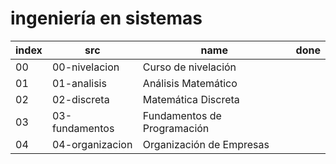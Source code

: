 # ingeniería en sistemas

| index | src             | name                        | done |
|-------|-----------------|-----------------------------|------|
| 00    | 00-nivelacion   | Curso de nivelación         |      |
| 01    | 01-analisis     | Análisis Matemático         |      |
| 02    | 02-discreta     | Matemática Discreta         |      |
| 03    | 03-fundamentos  | Fundamentos de Programación |      |
| 04    | 04-organizacion | Organización de Empresas    |      |
